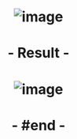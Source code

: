 # <p align="center"> ![image](https://github.com/ChrstphrChevalier/42Pool/assets/146819291/4575f9ef-99e5-4fb6-9715-3ad019ce26f7) </p>

# <p align="center"> - Result - </p>

# <p align="center"> ![image](https://github.com/ChrstphrChevalier/42Pool/assets/146819291/dab05bc9-4b9d-4313-86f5-f28e4350a78d) </p>

# <p align="center"> - #end - </p>
